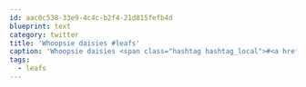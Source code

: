 ```yaml
---
id: aac0c538-33e9-4c4c-b2f4-21d815fefb4d
blueprint: text
category: twitter
title: 'Whoopsie daisies #leafs'
caption: 'Whoopsie daisies <span class="hashtag hashtag_local">#<a href="http://tweettemp.darylchymko.ca/?tag=leafs">leafs</a>'
tags:
  - leafs
---
```

